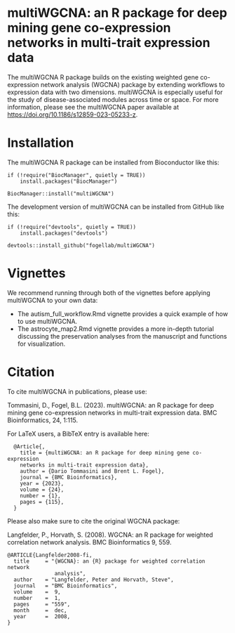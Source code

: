 # multiWGCNA: an R package for deep mining gene co-expression networks in multi-trait expression data

The multiWGCNA R package builds on the existing weighted gene co-expression 
network analysis (WGCNA) package by extending workflows to expression data with 
two dimensions. multiWGCNA is especially useful for the study of 
disease-associated modules across time or space. For more information, please 
see the multiWGCNA paper available at https://doi.org/10.1186/s12859-023-05233-z. 

# Installation 

The multiWGCNA R package can be installed from Bioconductor like this: 
```
if (!require("BiocManager", quietly = TRUE))
    install.packages("BiocManager")

BiocManager::install("multiWGCNA")
```

The development version of multiWGCNA can be installed from GitHub like this:
```
if (!require("devtools", quietly = TRUE))
    install.packages("devtools")
    
devtools::install_github("fogellab/multiWGCNA")
```

# Vignettes

We recommend running through both of the vignettes before applying multiWGCNA to your own data:

* The autism_full_workflow.Rmd vignette provides a quick example of how to use multiWGCNA.
* The astrocyte_map2.Rmd vignette provides a more in-depth tutorial discussing the preservation analyses from the manuscript and functions for visualization. 

# Citation

To cite multiWGCNA in publications, please use:

  Tommasini, D., Fogel, B.L. (2023). multiWGCNA: an R package for deep mining gene
  co-expression networks in multi-trait expression data. BMC Bioinformatics, 24,
  1:115.

For LaTeX users, a BibTeX entry is available here: 

```
  @Article{,
    title = {multiWGCNA: an R package for deep mining gene co-expression 
    networks in multi-trait expression data},
    author = {Dario Tommasini and Brent L. Fogel},
    journal = {BMC Bioinformatics},
    year = {2023},
    volume = {24},
    number = {1},
    pages = {115},
  }
```

Please also make sure to cite the original WGCNA package: 

  Langfelder, P., Horvath, S. (2008). WGCNA: an R package for weighted correlation network 
  analysis. BMC Bioinformatics 9, 559. 

```
@ARTICLE{Langfelder2008-fi,
  title     = "{WGCNA}: an {R} package for weighted correlation network
               analysis",
  author    = "Langfelder, Peter and Horvath, Steve",
  journal   = "BMC Bioinformatics",
  volume    =  9,
  number    =  1,
  pages     = "559",
  month     =  dec,
  year      =  2008,
}
```
